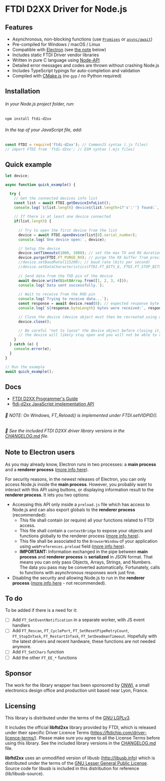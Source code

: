 # FTDI D2XX Driver for Node.js

## Features
- Asynchronous, non-blocking functions (use [`Promises`](https://developer.mozilla.org/en-US/docs/Learn/JavaScript/Asynchronous/Promises) or [`async/await`](https://developer.mozilla.org/en-US/docs/Learn/JavaScript/Asynchronous/Async_await))
- Pre-compiled for Windows / macOS / Linux
- Compatible with [Electron](https://www.electronjs.org/) (see [the note](#note-to-electron-users) below)
- Includes static FTDI Driver vendor libraries
- Written in pure C language using [Node-API](https://nodejs.org/api/n-api.html#node-api)
- Detailed error messages and codes are thrown without crashing Node.js
- Includes TypeScript typings for auto-completion and validation
- Compiled with [CMake.js](https://github.com/cmake-js/cmake-js) (no `gyp` / no Python required)


## Installation
###### In your Node.js project folder, run:
```bash
npm install ftdi-d2xx
```
###### In the top of your JavaScript file, add:
```js
const FTDI = require('ftdi-d2xx'); // CommonJS syntax (.js files)
// import FTDI from 'ftdi-d2xx'; // ESM syntax (.mjs files)
```


## Quick example
```js
let device;

async function quick_example() {

  try {
    // Get the connected devices info list 
    const list = await FTDI.getDeviceInfoList();
    console.log(`${list.length} device${list.length>1?'s':''} found:`, list);
    
    // If there is at least one device connected
    if(list.length) {
  
      // Try to open the first device from the list
      device = await FTDI.openDevice(list[0].serial_number);
      console.log(`One device open:`, device);

      // Setup the device
      device.setTimeouts(1000, 1000); // set the max TX and RX duration in ms
      device.purge(FTDI.FT_PURGE_RX); // purge the RX buffer from previous received data
      //device.setBaudRate(115200); // baud rate (bits per second)
      //device.setDataCharacteristics(FTDI.FT_BITS_8, FTDI.FT_STOP_BITS_1, FTDI.FT_PARITY_NONE);
  
      // Send data from the TXD pin of the device
      await device.write(Uint8Array.from([1, 2, 3, 4]));
      console.log(`Data sent successfully.`);
  
      // Wait to receive from the RXD pin
      console.log(`Trying to receive data...`);
      const response = await device.read(8); // expected response byte length
      console.log(`${response.byteLength} bytes were received:`, response);

      // Close the device (device object must then be recreated using openDevice)
      device.close();

      // Be careful "not to loose" the device object before closing it, otherwise
      // the device will likely stay open and you will not be able to re-open it.
    }
  } catch (e) {
    console.error(e);
  }
}

// Run the example
await quick_example();
```


## Docs
- [FTDI D2XX Programmer's Guide](https://ftdichip.com/wp-content/uploads/2020/08/D2XX_Programmers_GuideFT_000071.pdf)
- [ftdi-d2xx JavaScript implementation API](docs/Home.md)

###### :speech_balloon: NOTE: On Windows, FT_Reload() is implemented under FTDI.setVIDPID().
###### :speech_balloon: See the included FTDI D2XX driver library versions in the [CHANGELOG.md](CHANGELOG.md) file.



## Note to Electron users
As you may already know, Electron runs in two processes: a **main process** and a **renderer process** ([more info here](https://www.electronjs.org/docs/latest/tutorial/process-model)).

For security reasons, in the newest releases of Electron, you can only access Node.js inside the **main process**. However, you probably want to interact with this API using buttons, or displaying information result to the **renderer process**. It lets you two options:

- Accessing this API only inside a `preload.js` file which has access to Node.js and can also export globals to the **renderer process** (recommended):
  - This file shall contain (or require) all your functions related to FTDI access.
  - This file shall contain a `contextBridge` to expose your objects and functions globally to the renderer process ([more info here](https://www.electronjs.org/docs/latest/api/context-bridge#usage)).
  - This file shall be associated to the `BrowserWindow` of your application using `webPreferences.preload` field ([more info here](https://www.electronjs.org/docs/latest/tutorial/process-model#preload-scripts)).
  - **IMPORTANT:** Information exchanged in the pipe between **main process** and **renderer process** is **serialized** in JSON format. That means you can only pass Objects, Arrays, Strings, and Numbers. The data you pass may be converted automatically. Fortunately, calls to functions with asynchronous responses work just fine.
- Disabling the security and allowing Node.js to run in the **renderer process** ([more info here](https://www.electronjs.org/docs/latest/tutorial/security#2-do-not-enable-nodejs-integration-for-remote-content) - not recommended).


## To do
To be added if there is a need for it:
- [ ] Add `FT_SetEventNotification` in a separate worker, with JS event handlers
- [ ] Add `FT_Rescan`, `FT_CyclePort`, `FT_SetResetPipeRetryCount`, `FT_StopInTask`, `FT_RestartInTask`, `FT_SetDeadmanTimeout`. Hopefully with the latest drivers and recent hardware, these functions are not needed anymore.
- [ ] Add `FT_SetChars` function
- [ ] Add the other `FT_EE_*` functions

## Sponsor
The work for the library wrapper has been sponsored by [ONWI](https://www.onwi.fr/), a small electronics design office and production unit based near Lyon, France.

## Licensing
This library is distributed under the terms of the [GNU LGPLv3](LICENSE).

It includes the official **libftd2xx** library provided by FTDI, which is released under their specific Driver Licence Terms (https://ftdichip.com/driver-licence-terms/). Please make sure you agree to all the License Terms before using this library. See the included library versions in the [CHANGELOG.md](CHANGELOG.md) file.

**libftd2xx** uses an unmodified version of libusb (http://libusb.info) which is distributed under the terms of the [GNU Lesser General Public License](https://www.gnu.org/licenses/lgpl-2.1.html). Source code for libusb is included in this distribution for reference (lib/libusb-source).